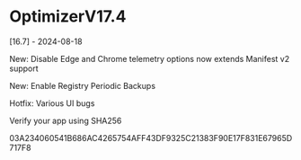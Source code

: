 # OptimizerV17.4

[16.7] - 2024-08-18

New: Disable Edge and Chrome telemetry options now extends Manifest v2 support

New: Enable Registry Periodic Backups

Hotfix: Various UI bugs

Verify your app using SHA256

03A234060541B686AC4265754AFF43DF9325C21383F90E17F831E67965D717F8

